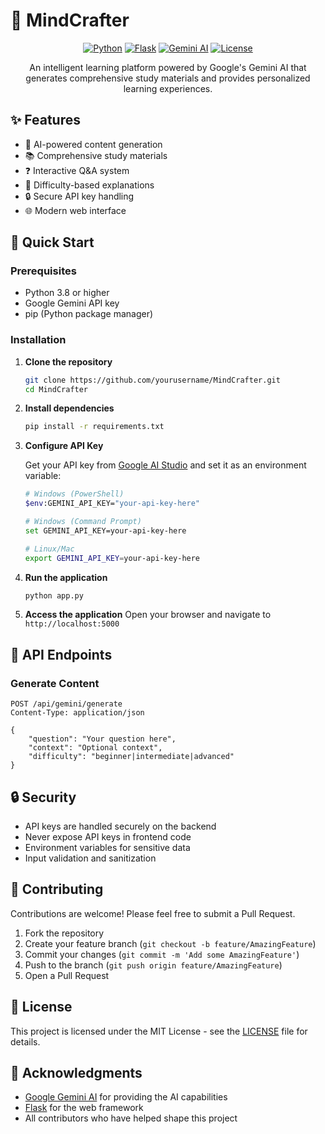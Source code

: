 # 🧠 MindCrafter

<div align="center">

[![Python](https://img.shields.io/badge/Python-3.8%2B-blue)](https://www.python.org/)
[![Flask](https://img.shields.io/badge/Flask-2.0%2B-lightgrey)](https://flask.palletsprojects.com/)
[![Gemini AI](https://img.shields.io/badge/Gemini%20AI-API-orange)](https://ai.google.dev/)
[![License](https://img.shields.io/badge/License-MIT-green.svg)](LICENSE)

An intelligent learning platform powered by Google's Gemini AI that generates comprehensive study materials and provides personalized learning experiences.

</div>

## ✨ Features

- 🤖 AI-powered content generation
- 📚 Comprehensive study materials
- ❓ Interactive Q&A system
- 🎯 Difficulty-based explanations
- 🔒 Secure API key handling
- 🌐 Modern web interface

## 🚀 Quick Start

### Prerequisites

- Python 3.8 or higher
- Google Gemini API key
- pip (Python package manager)

### Installation

1. **Clone the repository**
   ```bash
   git clone https://github.com/yourusername/MindCrafter.git
   cd MindCrafter
   ```

2. **Install dependencies**
   ```bash
   pip install -r requirements.txt
   ```

3. **Configure API Key**

   Get your API key from [Google AI Studio](https://makersuite.google.com/app/apikey) and set it as an environment variable:

   ```bash
   # Windows (PowerShell)
   $env:GEMINI_API_KEY="your-api-key-here"
   
   # Windows (Command Prompt)
   set GEMINI_API_KEY=your-api-key-here
   
   # Linux/Mac
   export GEMINI_API_KEY=your-api-key-here
   ```

4. **Run the application**
   ```bash
   python app.py
   ```

5. **Access the application**
   Open your browser and navigate to `http://localhost:5000`

## 🔧 API Endpoints

### Generate Content
```http
POST /api/gemini/generate
Content-Type: application/json

{
    "question": "Your question here",
    "context": "Optional context",
    "difficulty": "beginner|intermediate|advanced"
}
```

## 🔒 Security

- API keys are handled securely on the backend
- Never expose API keys in frontend code
- Environment variables for sensitive data
- Input validation and sanitization

## 🤝 Contributing

Contributions are welcome! Please feel free to submit a Pull Request.

1. Fork the repository
2. Create your feature branch (`git checkout -b feature/AmazingFeature`)
3. Commit your changes (`git commit -m 'Add some AmazingFeature'`)
4. Push to the branch (`git push origin feature/AmazingFeature`)
5. Open a Pull Request

## 📝 License

This project is licensed under the MIT License - see the [LICENSE](LICENSE) file for details.

## 🙏 Acknowledgments

- [Google Gemini AI](https://ai.google.dev/) for providing the AI capabilities
- [Flask](https://flask.palletsprojects.com/) for the web framework
- All contributors who have helped shape this project 